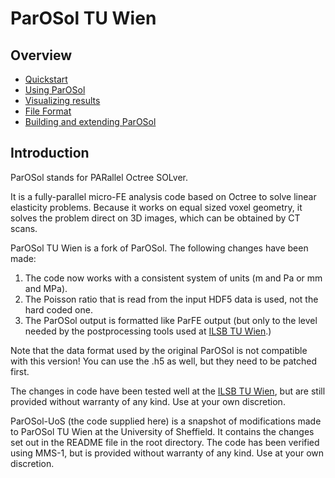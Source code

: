# ParOSol TU Wien

## Overview ##

* [Quickstart](quickstart.md)
* [Using ParOSol](using_parosol.md)
* [Visualizing results](visualize.md)
* [File Format](file_format.md)
* [Building and extending ParOSol](building.md)

## Introduction ##

ParOSol stands for PARallel Octree SOLver.

It is a fully-parallel micro-FE analysis code based on Octree to
solve linear elasticity problems. Because it works on equal sized 
voxel geometry, it solves the problem direct on 3D images, which 
can be obtained by CT scans.

ParOSol TU Wien is a fork of ParOSol. The following changes have 
been made:

1. The code now works with a consistent system of units (m and Pa or 
mm and MPa).
2. The Poisson ratio that is read from the input HDF5 data is used, 
not the hard coded one.
3. The ParOSol output is formatted like ParFE output (but only to 
the level needed by the postprocessing tools used at
[ILSB TU Wien](https://www.ilsb.tuwien.ac.at/).)

Note that the data format used by the original ParOSol is not 
compatible with this version! You can use the .h5 as well, but they 
need to be patched first.

The changes in code have been tested well at the
[ILSB TU Wien](https://www.ilsb.tuwien.ac.at/), but are still provided 
without warranty of any kind. Use at your own discretion.

ParOSol-UoS (the code supplied here) is a snapshot of modifications 
made to ParOSol TU Wien at the University of Sheffield. It contains 
the changes set out in the README file in the root directory. The code
has been verified using MMS-1, but is provided without warranty of any 
kind. Use at your own discretion.

